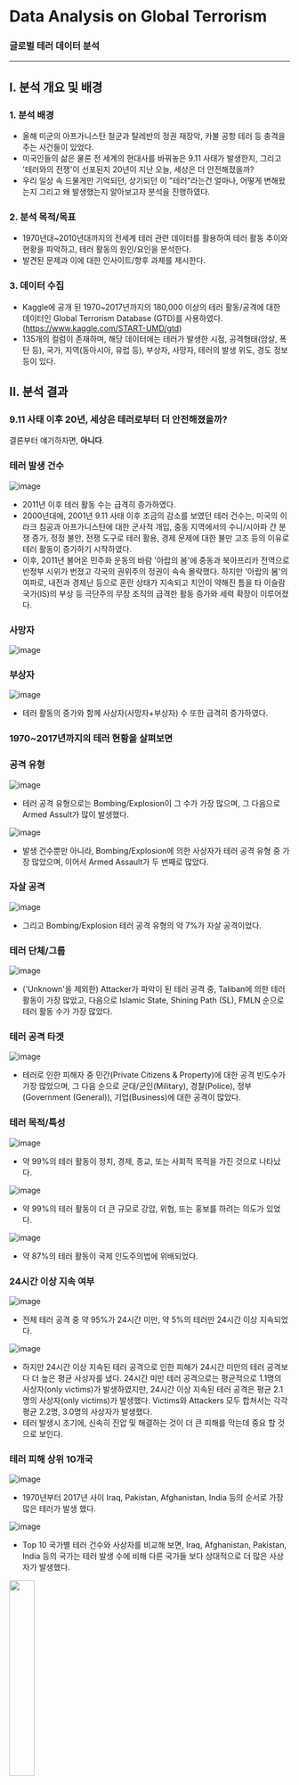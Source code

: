 # Data Analysis on Global Terrorism

### 글로벌 테러 데이터 분석

---

## I. 분석 개요 및 배경

### 1. 분석 배경

* 올해 미군의 아프가니스탄 철군과 탈레반의 정권 재장악, 카불 공항 테러 등 충격을 주는 사건들이 있었다.
* 미국인들의 삶은 물론 전 세계의 현대사를 바꿔놓은 9.11 사태가 발생한지, 그리고 '테러와의 전쟁'이 선포된지 20년이 지난 오늘, 세상은 더 안전해졌을까?
* 우리 일상 속 드물게만 기억되던, 상기되던 이 "테러"라는건 얼마나, 어떻게 변해왔는지 그리고 왜 발생했는지 알아보고자 분석을 진행하였다.

### 2. 분석 목적/목표

* 1970년대~2010년대까지의 전세계 테러 관련 데이터를 활용하여 테러 활동 추이와 현황을 파악하고, 테러 활동의 원인/요인을 분석한다.
* 발견된 문제과 이에 대한 인사이트/향후 과제를 제시한다.

### 3. 데이터 수집
* Kaggle에 공개 된 1970~2017년까지의 180,000 이상의 테러 활동/공격에 대한 데이터인 Global Terrorism Database (GTD)를 사용하였다.(https://www.kaggle.com/START-UMD/gtd)
* 135개의 컬럼이 존재하며, 해당 데이터에는 테러가 발생한 시점, 공격형태(암살, 폭탄 등), 국가, 지역(동아시아, 유럽 등), 부상자, 사망자, 테러의 발생 위도, 경도 정보 등이 있다.

## II. 분석 결과

### 9.11 사태 이후 20년, 세상은 테러로부터 더 안전해졌을까?

결론부터 얘기하자면, **아니다**.

### 테러 발생 건수

![image](https://user-images.githubusercontent.com/38115693/142788747-7925ff6f-70ec-4de0-97cb-dd6f2ec1a0cd.png)

- 2011년 이후 테러 활동 수는 급격히 증가하였다.
- 2000년대에, 2001년 9.11 사태 이후 조금의 감소를 보였던 테러 건수는, 미국의 이라크 침공과 아프가니스탄에 대한 군사적 개입, 중동 지역에서의 수니/시아파 간 분쟁 증가, 정정 불안, 전쟁 도구로 테러 활용, 경제 문제에 대한 불만 고조 등의 이유로 테러 활동이 증가하기 시작하였다.
- 이후, 2011년 불어온 민주화 운동의 바람 '아랍의 봄'에 중동과 북아프리카 전역으로 반정부 시위가 번졌고 각국의 권위주의 정권이 속속 몰락했다. 하지만 '아랍의 봄'의 여파로, 내전과 경제난 등으로 혼란 상태가 지속되고 치안이 약해진 틈을 타 이슬람국가(IS)의 부상 등 극단주의 무장 조직의 급격한 활동 증가와 세력 확장이 이루어졌다.

### 사망자

![image](https://user-images.githubusercontent.com/38115693/142792218-c23f9e05-6df4-4593-9f4c-6bb3e4940d97.png)

### 부상자

![image](https://user-images.githubusercontent.com/38115693/142792080-e6ea90be-a5dd-4859-aa6a-5ebaa9da2632.png)

- 테러 활동의 증가와 함께 사상자(사망자+부상자) 수 또한 급격히 증가하였다.

### 1970~2017년까지의 테러 현황을 살펴보면

### 공격 유형

![image](https://user-images.githubusercontent.com/38115693/142797166-2c96e95a-9c74-42cd-8ae3-3a4482d8ce46.png)

- 테러 공격 유형으로는 Bombing/Explosion이 그 수가 가장 많으며, 그 다음으로 Armed Assult가 많이 발생했다.

![image](https://user-images.githubusercontent.com/38115693/142797471-0fb3dcf8-bbc3-4b46-ac7e-8d9860e9ea52.png)

- 발생 건수뿐만 아니라, Bombing/Explosion에 의한 사상자가 테러 공격 유형 중 가장 많았으며, 이어서 Armed Assault가 두 번째로 많았다.

### 자살 공격

![image](https://user-images.githubusercontent.com/38115693/142800984-5fadbfeb-f210-48ab-9fcb-1ee4d66afe95.png)

- 그리고 Bombing/Explosion 테러 공격 유형의 약 7%가 자살 공격이었다.

### 테러 단체/그룹

![image](https://user-images.githubusercontent.com/38115693/142801093-b0960439-3da4-4183-8cc2-d59f4638e607.png)

- ('Unknown'을 제외한) Attacker가 파악이 된 테러 공격 중, Taliban에 의한 테러 활동이 가장 많았고, 다음으로 Islamic State, Shining Path (SL), FMLN 순으로 테러 활동 수가 가장 많았다.

### 테러 공격 타겟

![image](https://user-images.githubusercontent.com/38115693/142801209-59962c2a-889b-47c1-b4a3-c931e9fca303.png)

- 테러로 인한 피해자 중 민간(Private Citizens & Property)에 대한 공격 빈도수가 가장 많았으며, 그 다음 순으로 군대/군인(Military), 경찰(Police), 정부(Government (General)), 기업(Business)에 대한 공격이 많았다.

### 테러 목적/특성

![image](https://user-images.githubusercontent.com/38115693/142801816-5d5ccf98-14b3-43cb-b647-c66c07a1e3e2.png)

- 약 99%의 테러 활동이 정치, 경제, 종교, 또는 사회적 목적을 가진 것으로 나타났다.

![image](https://user-images.githubusercontent.com/38115693/142801833-dce37e90-7b5c-46ba-a047-fbf36b8c8724.png)

- 약 99%의 테러 활동이 더 큰 규모로 강압, 위협, 또는 홍보를 하려는 의도가 있었다.

![image](https://user-images.githubusercontent.com/38115693/142801873-bcc8a1de-eeeb-41de-a187-bb0c3c0ed548.png)

- 약 87%의 테러 활동이 국제 인도주의법에 위배되었다.

### 24시간 이상 지속 여부 

![image](https://user-images.githubusercontent.com/38115693/142802236-33307b8d-46e3-4847-adc6-2e77567a4529.png)

- 전체 테러 공격 중 약 95%가 24시간 미만, 약 5%의 테러만 24시간 이상 지속되었다.

![image](https://user-images.githubusercontent.com/38115693/142802273-4bb3d10c-36e4-4352-8a51-50b3c36acd15.png)

- 하지만 24시간 이상 지속된 테러 공격으로 인한 피해가 24시간 미만의 테러 공격보다 더 높은 평균 사상자를 냈다. 24시간 미만 테러 공격으로는 평균적으로 1.1명의 사상자(only victims)가 발생하였지만, 24시간 이상 지속된 테러 공격은 평균 2.1명의 사상자(only victims)가 발생했다. Victims와 Attackers 모두 합쳐서는 각각 평균 2.2명, 3.0명의 사상자가 발생했다.
- 테러 발생시 조기에, 신속히 진압 및 해결하는 것이 더 큰 피해를 막는데 중요 할 것으로 보인다.

### 테러 피해 상위 10개국

![image](https://user-images.githubusercontent.com/38115693/142802369-22d24bd8-6304-4c58-ae5d-c0b5038c6493.png)

- 1970년부터 2017년 사이 Iraq, Pakistan, Afghanistan, India 등의 순서로 가장 많은 테러가 발생 했다.

![image](https://user-images.githubusercontent.com/38115693/142802434-3a7edb9e-631c-4f19-8400-c79db839ae9d.png)

- Top 10 국가별 테러 건수와 사상자를 비교해 보면, Iraq, Afghanistan, Pakistan, India 등의 국가는 테러 발생 수에 비해 다른 국가들 보다 상대적으로 더 많은 사상자가 발생했다.

<img src="https://user-images.githubusercontent.com/38115693/142802702-359000a4-98d4-49b9-a150-f3dc905dddd6.png" width="30%">

- 10개 국가의 상위 공격 유형을 살펴보니, Iraq, Pakistan, Afghanistan, India의 Bombing/Explosion과 Armed Assault가 가장 큰 빈도수를 차지한다.

![image](https://user-images.githubusercontent.com/38115693/142802981-30b18126-740a-474f-b500-cde229e48431.png)

- 이는 위에서 언급했던, Bombing/Explosion과 Armed Assault로 인한 사상자 수가 다른 공격 유형에 비해 큰 것과 관계가 있는 것으로 생각된다.
- 위 4개 국가에선 큰 사상자를 만드는 Bombing/Explosion과 Armed Assault 발생 건수와 비율이 높다. 이 때문에, 4개 국가에선 테러 건수 대비 더 많은 사상자가 발생한 것 같다.

### 지역

![image](https://user-images.githubusercontent.com/38115693/142803108-06c0b0f5-2a43-4dad-814e-35a1c8b3ed0e.png)

- 지역별로 보면, Middle East & North Africa, South Asia, South America, Sub-Saharan Africa, Western Europe에서 가장 많은 테러가 발생했다.

![image](https://user-images.githubusercontent.com/38115693/142803144-b2487ba0-6d2a-47e2-a206-4a01cb4c28a2.png)

- 테러가 가장 많이 발생한 두 지역 MENA와 SA에서의 테러로인한 사상자 피해도 가장 크다.

![image](https://user-images.githubusercontent.com/38115693/142803310-fb13657d-aae2-459e-a196-3410ca1c8508.png)

- 위 두 지역에서 가장 많이 사용된 테러 공격 또한 Bombing/Explosion과 Armed Assault이다.

### 이제 연도별 및 10년 기간별로 나누어 테러 추이/경향를 살펴보면

### 10년 기간별 테러 발생 건수

![image](https://user-images.githubusercontent.com/38115693/142804121-42b06ae0-fec3-4394-a3cc-93974fa97c70.png)

### 10년 기간별 지역 변화

![image](https://user-images.githubusercontent.com/38115693/142804518-1d5fd4eb-426e-425c-8cb6-8df462472311.png)

- 1970년대 주로 서유럽에서 발생한 테러는 1980년대에는 라틴 아메리카, 1990년대 이후 중동·북아프리카·남아시아에서 주로 발생하였다.
- 특히, 2010년대에 중동·북아프리카·남아시아에서의 테러 발생 건수는 급격히 증가하였으며, 두 지역 외에도 사하라 사막 이남 아프리카 지역(Sub-Saharan Africa)과 동남아시아(Southeast Asia)에서도 크게 증가하였다.

![image](https://user-images.githubusercontent.com/38115693/142804548-37f9b645-6694-47be-8b43-a0024fcc3fe0.png)

### 10년 기간별 테러 조직 변화

![image](https://user-images.githubusercontent.com/38115693/142804931-137c60fb-65ca-4a7b-a367-0c759504a672.png)

- 2010년대에 테러/무장 단체 Taliban, Islamic State(ISIS), Al-Shabaab, Boko Haram에 의한 테러 활동 건수가 급격히 증가하였다.

![image](https://user-images.githubusercontent.com/38115693/142805555-079265b3-8033-44c4-b759-5f3964d4f8ca.png)

- 2000년대 초 이후 미국의 아프가니스탄 군사적 개입을 계기로 Taliban의 테러 활동이 증가하기 시작한 것으로 보이며, 2011년 이후 Taliban과 새롭게 등장한 ISIS의 테러 활동이 급격히 증가한 것을 볼 수 있다.

### 연도별 MENA, SA, Sub-Saharan Africa 지역에 대한 주요 테러 조직의 활동 변화

#### Middle East & North Africa 지역

![image](https://user-images.githubusercontent.com/38115693/142805984-5083f2d8-58bd-4a9a-be0a-7d4a2fa345aa.png)

#### South Asia 지역

![image](https://user-images.githubusercontent.com/38115693/142806029-d096bf9c-70e9-423a-a856-eaa502dd5dbe.png)

#### Sub-Saharan Africa 지역

![image](https://user-images.githubusercontent.com/38115693/142806068-2698c7cc-51a7-4475-a987-c2f5f3909082.png)

- 2011년 이후 South Asia 지역에선 Taliban이, Middle East & North Africa 지역에선 새롭게 등장한 ISIS(ISIL)가, Sub-Saharan Africa 지역에선 Al-Shabaab, Boko Haram 등의 조직들의 세력 확장과 활발한 테러 활동으로 테러 발생 건수가 급증 하였다.

### 연도별 테러 공격 유형 변화 

#### 공격 유형별

![image](https://user-images.githubusercontent.com/38115693/142806269-f23452ba-0b22-483e-b9c5-d7a06f02c46a.png)

- 테러 발생 건수 증가와 함께, Bombing/Explosion과 Armed Assault의 테러 사용 건수 또한 2011년 이후 급격히 증가하였다.

#### 자살 공격

![image](https://user-images.githubusercontent.com/38115693/142806345-3f7de4f5-ab67-44b0-8025-444942efaac7.png)

- 전체 테러 중 자살 공격의 비중이 크지는 않다.

![image](https://user-images.githubusercontent.com/38115693/142806478-f2093f3c-eb5d-45de-b794-0ffabfd9e1f0.png)

- 하지만 명백하게, 자살 공격이 행해지는 빈도수는 과거에 비해 급격히 증가하였다.

### 연도별 테러 공격 타겟/피해 대상 변화

![image](https://user-images.githubusercontent.com/38115693/142806602-464e65a3-cf5a-4eed-8ce8-db01d15bbab2.png)

- 군인(Military), 경찰(Police) 그리고 정부기관(Government) 등이 많은 테러의 타겟(target/victim)이 되어 왔지만, 가장 많은 피해를 입은 것은 바로 민간(Private Citizens & Property)이다.

## III. 결론

2000년대 중반부터 증가하기 시작한 테러 활동은, 2011년 아랍의 봄을 기점으로 급격히 증가하였다. 평화와 안정에 대한 기대는 사라졌고, 기존의 테러 조직과 새롭게 등장한 테러 단체는 더욱 활발히 활동하며 세력을 키웠다. 테러 공격의 증가와 폭발물/폭탄 사용의 증가로 사상자 수 또한 급격히 증가하였다.

더욱이, 중동과 남아시아의 문제라고만 여겨졌던 "테러"는 어느새 사하라 이남 아프리카와 동남아시아로까지 확대되었다.

테러 활동 및 세력의 확대는 국제 테러단체들의 물리적인 이동의 영향도 있지만, 인터넷/디지털 상에서 테러단체들의 선동에 현혹되어 급진의식화 되거나 아랍과 무슬림에 대한 편견과 차별로 무슬림 이주민들이 폭력적 극단주의자가 되어버리는 '외로운 늑대(Lone Wolf)' 그리고 이로 인한 '자생 테러'의 발생은 전 세계적인 위협으로 떠올랐다. 

이번 데이터를 근거로 'Counter terrorism'을 위해 국제사회가 해야하는 것은 무엇인지 생각해 보았다.
1. 첫째, 불법적인 무기, 화학물 그리고 자금 거래에 대한 국제적인 모니터링 시스템을 구축해야 하며, 지속적이고 적극적인 모니터링과 대응으로 사전 예방(prevention)이 되어야 한다.
2. 둘째, 테러의 확산을 방지하기 위해 국민들에 대한 국가적인 교육과 관심 및 지원이 필요하다. 청년들과 무슬림 이주민 2-3세 자녀들이 극단적 폭력주의에 현혹되지 않고 자생적 테러리스트가 되지 않기 위해선, 그들에 대한 관심과 지원이 필요하며, 또한 무슬림에 대한 편견과 차별이 사라지도록 이를 위한 교육이나 프로그램이 필요하다. 그리고 SNS 등 플랫폼 기업들의 디지털/온라인 상에서의 혐오표현(hate speech)이나 폭력적 극단주의(violent extremism) 컨텐츠를 삭제하는 등 적극적인 모니터링과 대응도 필요하다.
